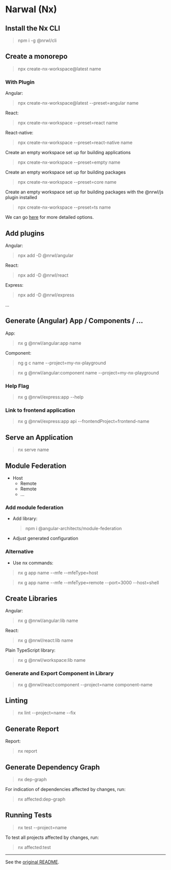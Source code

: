 # Narwal (Nx)

## Install the Nx CLI

> npm i -g @nrwl/cli

## Create a monorepo

> npx create-nx-workspace@latest name

### With Plugin

Angular:

> npx create-nx-workspace@latest --preset=angular name

React:

> npx create-nx-workspace --preset=react name

React-native:

> npx create-nx-workspace --preset=react-native name

Create an empty workspace set up for building applications

> npx create-nx-workspace --preset=empty name

Create an empty workspace set up for building packages

> npx create-nx-workspace --preset=core name

Create an empty workspace set up for building packages with the @nrwl/js plugin installed

> npx create-nx-workspace --preset=ts name

We can go [here](https://nx.dev/getting-started/nx-setup) for more detailed options.

## Add plugins

Angular:

> npx add -D @nrwl/angular

React:

> npx add -D @nrwl/react

Express:

> npx add -D @nrwl/express

...

## Generate (Angular) App / Components / ...

App:

> nx g @nrwl/angular:app name

Component:

> ng g c name --project=my-nx-playground

> nx g @nrwl/angular:component name --project=my-nx-playground

### Help Flag

> nx g @nrwl/express:app --help

### Link to frontend application

> nx g @nrwl/express:app api --frontendProject=frontend-name

## Serve an Application

> nx serve name

## Module Federation

- Host
  - Remote
  - Remote
  - ...

### Add module federation

- Add library:

  > npm i @angular-architects/module-federation

- Adjust generated configuration

### Alternative

- Use nx commands:

> nx g app name --mfe --mfeType=host

> nx g app name --mfe --mfeType=remote --port=3000 --host=shell

## Create Libraries

Angular:

> nx g @nrwl/angular:lib name

React:

> nx g @nrwl/react:lib name

Plain TypeScript library:

> nx g @nrwl/workspace:lib name

### Generate and Export Component in Library

> nx g @nrwl/react:component --project=name component-name

## Linting

> nx lint --project=name --fix

## Generate Report

Report:

> nx report

## Generate Dependency Graph

> nx dep-graph

For indication of dependencies affected by changes, run:

> nx affected:dep-graph

## Running Tests

> nx test --project=name

To test all projects affected by changes, run:

> nx affected:test

---

See the [original README](ORIGINAL_README.md).
